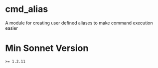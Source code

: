 # cmd\_alias
A module for creating user defined aliases to make command execution easier
# Min Sonnet Version
`>= 1.2.11`

